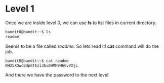 # Level 1
Once we are inside level 0, we can use **ls** to list files in current directory. 
```bash
bandit0@bandit:~$ ls
readme
```
Seems to be a file called *readme*. So lets read it! **cat** command will do the job.
```bash
bandit0@bandit:~$ cat readme
NH2SXQwcBdpmTEzi3bvBHMM9H66vVXjL
```
And there we have the password to the next level.

